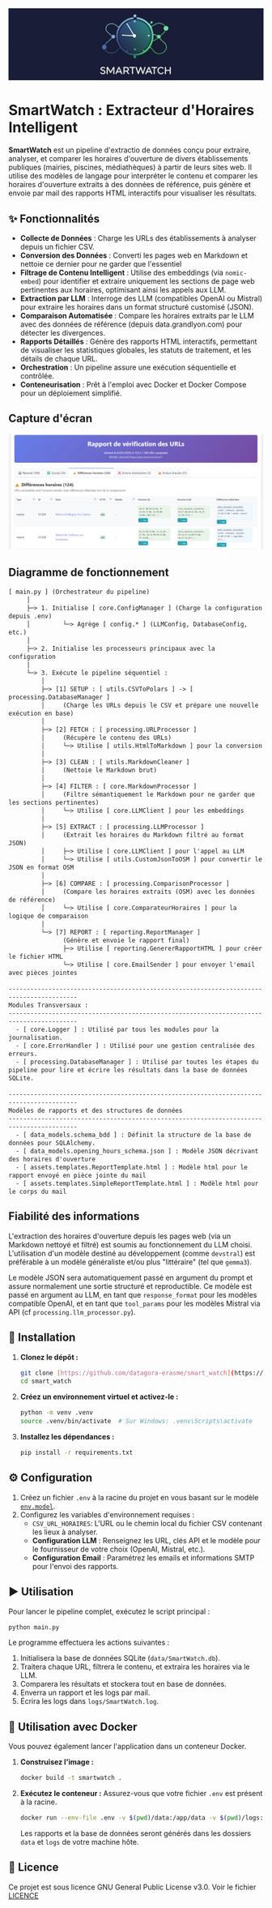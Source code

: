<div align="center">
  <img src="src/smart_watch/assets/images/logo_app.jpg" alt="Logo SmartWatch" />
</div>

# SmartWatch : Extracteur d'Horaires Intelligent

**SmartWatch** est un pipeline d'extractio de données conçu pour extraire, analyser, et comparer les horaires d'ouverture de divers établissements publiques (mairies, piscines, médiathèques) à partir de leurs sites web. Il utilise des modèles de langage pour interpréter le contenu et comparer les horaires d'ouverture extraits à des données de référence, puis génère et envoie par mail des rapports HTML interactifs pour visualiser les résultats.

## ✨ Fonctionnalités

*   **Collecte de Données** : Charge les URLs des établissements à analyser depuis un fichier CSV.
*   **Conversion des Données** : Converti les pages web en Markdown et nettoie ce dernier pour ne garder que l'essentiel
*   **Filtrage de Contenu Intelligent** : Utilise des embeddings (via `nomic-embed`) pour identifier et extraire uniquement les sections de page web pertinentes aux horaires, optimisant ainsi les appels aux LLM.
*   **Extraction par LLM** : Interroge des LLM (compatibles OpenAI ou Mistral) pour extraire les horaires dans un format structuré customisé (JSON).
*   **Comparaison Automatisée** : Compare les horaires extraits par le LLM avec des données de référence (depuis data.grandlyon.com) pour détecter les divergences.
*   **Rapports Détaillés** : Génère des rapports HTML interactifs, permettant de visualiser les statistiques globales, les statuts de traitement, et les détails de chaque URL.
*   **Orchestration** : Un pipeline assure une exécution séquentielle et contrôlée.
*   **Conteneurisation** : Prêt à l'emploi avec Docker et Docker Compose pour un déploiement simplifié.

## Capture d'écran
<div align="center">
  <img src="src/smart_watch/assets/images/capture_ecran_1.jpg" alt="Visualisation des différences d'horaires d'ouverture" />
</div>

## Diagramme de fonctionnement
```
[ main.py ] (Orchestrateur du pipeline)
     │
     ├─> 1. Initialise [ core.ConfigManager ] (Charge la configuration depuis .env)
     │         └─> Agrège [ config.* ] (LLMConfig, DatabaseConfig, etc.)
     │
     ├─> 2. Initialise les processeurs principaux avec la configuration
     │
     └─> 3. Exécute le pipeline séquentiel :
         │
         ├─> [1] SETUP : [ utils.CSVToPolars ] -> [ processing.DatabaseManager ]
         │     (Charge les URLs depuis le CSV et prépare une nouvelle exécution en base)
         │
         ├─> [2] FETCH : [ processing.URLProcessor ]
         │     (Récupère le contenu des URLs)
         │     └─> Utilise [ utils.HtmlToMarkdown ] pour la conversion
         │
         ├─> [3] CLEAN : [ utils.MarkdownCleaner ]
         │     (Nettoie le Markdown brut)
         │
         ├─> [4] FILTER : [ core.MarkdownProcessor ]
         │     (Filtre sémantiquement le Markdown pour ne garder que les sections pertinentes)
         │     └─> Utilise [ core.LLMClient ] pour les embeddings
         │
         ├─> [5] EXTRACT : [ processing.LLMProcessor ]
         │     (Extrait les horaires du Markdown filtré au format JSON)
         │     ├─> Utilise [ core.LLMClient ] pour l'appel au LLM
         │     └─> Utilise [ utils.CustomJsonToOSM ] pour convertir le JSON en format OSM
         │
         ├─> [6] COMPARE : [ processing.ComparisonProcessor ]
         │     (Compare les horaires extraits (OSM) avec les données de référence)
         │     └─> Utilise [ core.ComparateurHoraires ] pour la logique de comparaison
         │
         └─> [7] REPORT : [ reporting.ReportManager ]
               (Génère et envoie le rapport final)
               ├─> Utilise [ reporting.GenererRapportHTML ] pour créer le fichier HTML
               └─> Utilise [ core.EmailSender ] pour envoyer l'email avec pièces jointes

-----------------------------------------------------------------------------------------
Modules Transversaux :
-----------------------------------------------------------------------------------------
  - [ core.Logger ] : Utilisé par tous les modules pour la journalisation.
  - [ core.ErrorHandler ] : Utilisé pour une gestion centralisée des erreurs.
  - [ processing.DatabaseManager ] : Utilisé par toutes les étapes du pipeline pour lire et écrire les résultats dans la base de données SQLite.

-----------------------------------------------------------------------------------------
Modèles de rapports et des structures de données
-----------------------------------------------------------------------------------------
  - [ data_models.schema_bdd ] : Définit la structure de la base de données pour SQLAlchemy.
  - [ data_models.opening_hours_schema.json ] : Modèle JSON décrivant des horaires d'ouverture
  - [ assets.templates.ReportTemplate.html ] : Modèle html pour le rapport envoyé en pièce jointe du mail
  - [ assets.templates.SimpleReportTemplate.html ] : Modèle html pour le corps du mail

  ```

## Fiabilité des informations

L'extraction des horaires d'ouverture depuis les pages web (via un Markdown nettoyé et filtré) est soumis au fonctionnement du LLM choisi. L'utilisation d'un modèle destiné au développement (comme `devstral`) est préférable à un modèle généraliste et/ou plus "littéraire" (tel que `gemma3`).

Le modèle JSON sera automatiquement passé en argument du prompt et assure normalement une sortie structuré et reproductible. Ce modèle est passé en argument au LLM, en tant que `response_format` pour les modèles compatible OpenAI, et en tant que `tool_params` pour les modèles Mistral via API (cf `processing.llm_processor.py`).

## 🚀 Installation

1.  **Clonez le dépôt :**
    ```sh
    git clone [https://github.com/datagora-erasme/smart_watch](https://github.com/datagora-erasme/smart_watch)
    cd smart_watch
    ```

2.  **Créez un environnement virtuel et activez-le :**
    ```sh
    python -m venv .venv
    source .venv/bin/activate  # Sur Windows: .venv\Scripts\activate
    ```

3.  **Installez les dépendances :**
    ```sh
    pip install -r requirements.txt
    ```

## ⚙️ Configuration

1.  Créez un fichier `.env` à la racine du projet en vous basant sur le modèle [`env.model`](.env.model).
2.  Configurez les variables d'environnement requises :
    *   `CSV_URL_HORAIRES`: L'URL ou le chemin local du fichier CSV contenant les lieux à analyser.
    *   **Configuration LLM** : Renseignez les URL, clés API et le modèle pour le fournisseur de votre choix (OpenAI, Mistral, etc.).
    *   **Configuration Email** : Paramétrez les emails et informations SMTP pour l'envoi des rapports.

## ▶️ Utilisation

Pour lancer le pipeline complet, exécutez le script principal :

```sh
python main.py
```

Le programme effectuera les actions suivantes :
1.  Initialisera la base de données SQLite (`data/SmartWatch.db`).
2.  Traitera chaque URL, filtrera le contenu, et extraira les horaires via le LLM.
3.  Comparera les résultats et stockera tout en base de données.
4.  Enverra un rapport et les logs par mail.
5.  Écrira les logs dans `logs/SmartWatch.log`.

## 🐳 Utilisation avec Docker

Vous pouvez également lancer l'application dans un conteneur Docker.

1.  **Construisez l'image :**
    ```sh
    docker build -t smartwatch .
    ```

2.  **Exécutez le conteneur :**
    Assurez-vous que votre fichier `.env` est présent à la racine.
    ```sh
    docker run --env-file .env -v $(pwd)/data:/app/data -v $(pwd)/logs:/app/logs smartwatch
    ```
    Les rapports et la base de données seront générés dans les dossiers `data` et `logs` de votre machine hôte.

## 📄 Licence

Ce projet est sous licence GNU General Public License v3.0. Voir le fichier [LICENCE](LICENCE)
